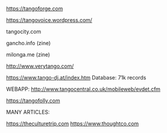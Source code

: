 https://tangoforge.com

https://tangovoice.wordpress.com/

tangocity.com

gancho.info (zine)

milonga.me (zine)

http://www.verytango.com/

https://www.tango-dj.at/index.htm
Database: 71k records


WEBAPP:
http://www.tangocentral.co.uk/mobileweb/evdet.cfm


https://tangofolly.com





MANY ARTICLES:

https://theculturetrip.com
https://www.thoughtco.com
